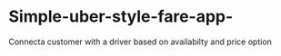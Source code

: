 # Simple-uber-style-fare-app-
Connecta customer with a driver based on availabilty and price option
